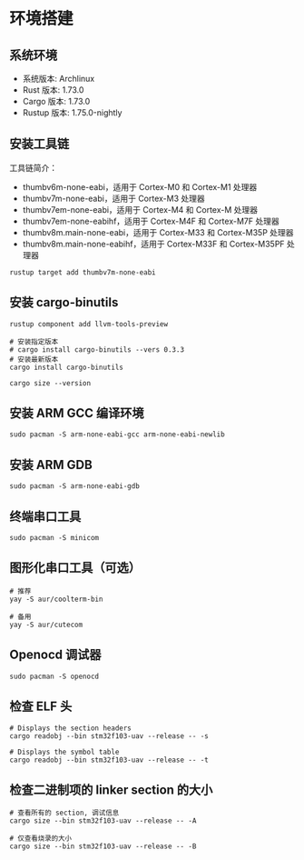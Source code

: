 # 环境搭建

## 系统环境

- 系统版本: Archlinux
- Rust 版本: 1.73.0
- Cargo 版本: 1.73.0
- Rustup 版本: 1.75.0-nightly

## 安装工具链

工具链简介：

- thumbv6m-none-eabi，适用于 Cortex-M0 和 Cortex-M1 处理器
- thumbv7m-none-eabi，适用于 Cortex-M3 处理器
- thumbv7em-none-eabi，适用于 Cortex-M4 和 Cortex-M 处理器
- thumbv7em-none-eabihf，适用于 Cortex-M4F 和 Cortex-M7F 处理器
- thumbv8m.main-none-eabi，适用于 Cortex-M33 和 Cortex-M35P 处理器
- thumbv8m.main-none-eabihf，适用于 Cortex-M33F 和 Cortex-M35PF 处理器

```shell
rustup target add thumbv7m-none-eabi
```

## 安装 cargo-binutils

```shell
rustup component add llvm-tools-preview

# 安装指定版本
# cargo install cargo-binutils --vers 0.3.3
# 安装最新版本
cargo install cargo-binutils

cargo size --version
```

## 安装 ARM GCC 编译环境

```shell
sudo pacman -S arm-none-eabi-gcc arm-none-eabi-newlib
```

## 安装 ARM GDB

```shell
sudo pacman -S arm-none-eabi-gdb
```

## 终端串口工具

```shell
sudo pacman -S minicom
```

## 图形化串口工具（可选）

```shell
# 推荐
yay -S aur/coolterm-bin

# 备用
yay -S aur/cutecom
```

## Openocd 调试器

```shell
sudo pacman -S openocd
```

## 检查 ELF 头

```shell
# Displays the section headers
cargo readobj --bin stm32f103-uav --release -- -s

# Displays the symbol table
cargo readobj --bin stm32f103-uav --release -- -t
```

## 检查二进制项的 linker section 的大小

```shell
# 查看所有的 section, 调试信息
cargo size --bin stm32f103-uav --release -- -A

# 仅查看烧录的大小
cargo size --bin stm32f103-uav --release -- -B
```
